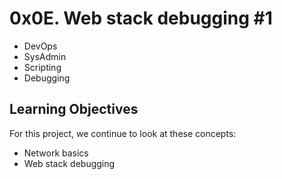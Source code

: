 # 0x0E. Web stack debugging #1

- DevOps
- SysAdmin
- Scripting
- Debugging

## Learning Objectives

For this project, we continue to look at these concepts:

- Network basics
- Web stack debugging
